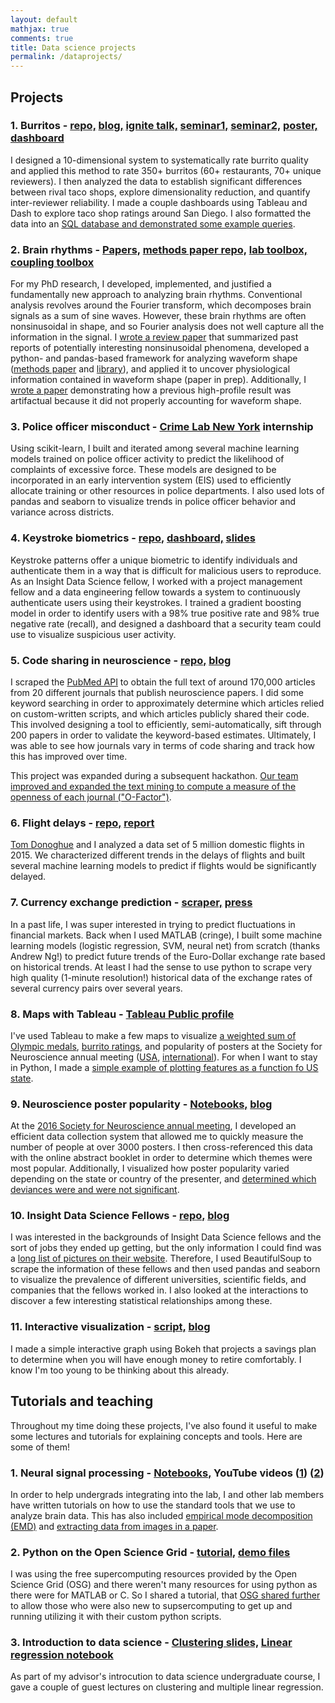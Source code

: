 ```yaml
---
layout: default
mathjax: true
comments: true
title: Data science projects
permalink: /dataprojects/
---
```


## Projects

### 1. Burritos - [repo,](https://github.com/srcole/burritos) [blog,](https://srcole.github.io/100burritos/) [ignite talk,](https://www.youtube.com/watch?v=Hp6jFy4_bV4) [seminar1,](https://docs.google.com/presentation/d/1jVRM1Rng_km9Ycl2hcka82gfJ8n1m89kqcs3381M8Wg/edit?usp=sharing) [seminar2,](https://docs.google.com/presentation/d/1jBm4GFYtNnwSkALODX2CwXRmHQmVDrRoeF8cSG8tnDY/edit?usp=sharing) [poster,](https://srcole.github.io/assets/burrito/poster.pdf) [dashboard](https://sdburritos.herokuapp.com/)

I designed a 10-dimensional system to systematically rate burrito quality and applied this method to rate 350+ burritos (60+ restaurants, 70+ unique reviewers). I then analyzed the data to establish significant differences between rival taco shops, explore dimensionality reduction, and quantify inter-reviewer reliability. I made a couple dashboards using Tableau and Dash to explore taco shop ratings around San Diego. I also formatted the data into an [SQL database and demonstrated some example queries](https://github.com/srcole/burritos/tree/master/SQL%20practice).

### 2. Brain rhythms - [Papers,](https://scholar.google.com/citations?user=fZe7tcwAAAAJ&hl=en) [methods paper repo,](https://github.com/voytekresearch/Cole_2018_cyclebycycle) [lab toolbox,](https://github.com/voytekresearch/neurodsp) [coupling toolbox](https://github.com/voytekresearch/pacpy)

For my PhD research, I developed, implemented, and justified a fundamentally new approach to analyzing brain rhythms. Conventional analysis revolves around the Fourier transform, which decomposes brain signals as a sum of sine waves. However, these brain rhythms are often nonsinusoidal in shape, and so Fourier analysis does not well capture all the information in the signal. I [wrote a review paper](https://linkinghub.elsevier.com/retrieve/pii/S1364661316302182) that summarized past reports of potentially interesting nonsinusoidal phenomena, developed a python- and pandas-based framework for analyzing waveform shape ([methods paper](https://www.biorxiv.org/content/early/2018/04/16/302000) and [library](https://github.com/voytekresearch/neurodsp)), and applied it to uncover physiological information contained in waveform shape (paper in prep). Additionally, I [wrote a paper](http://www.jneurosci.org/content/early/2017/05/02/JNEUROSCI.2208-16.2017) demonstrating how a previous high-profile result was artifactual because it did not properly accounting for waveform shape.

### 3. Police officer misconduct - [Crime Lab New York](https://urbanlabs.uchicago.edu/labs/crime-new-york) internship

Using scikit-learn, I built and iterated among several machine learning models trained on police officer activity to predict the likelihood of complaints of excessive force. These models are designed to be incorporated in an early intervention system (EIS) used to efficiently allocate training or other resources in police departments. I also used lots of pandas and seaborn to visualize trends in police officer behavior and variance across districts.

### 4. Keystroke biometrics - [repo,](https://github.com/srcole/continu) [dashboard,](http://www.continu.site) [slides](http://bit.ly/continu-slides)

Keystroke patterns offer a unique biometric to identify individuals and authenticate them in a way that is difficult for malicious users to reproduce. As an Insight Data Science fellow, I worked with a project management fellow and a data engineering fellow towards a system to continuously authenticate users using their keystrokes. I trained a gradient boosting model in order to identify users with a 98% true positive rate and 98% true negative rate (recall), and designed a dashboard that a security team could use to visualize suspicious user activity.

### 5. Code sharing in neuroscience - [repo,](https://github.com/srcole/codesharing) [blog](https://srcole.github.io/2018/07/19/code_sharing_journals/)

I scraped the [PubMed API](https://www.ncbi.nlm.nih.gov/pmc/tools/developers/) to obtain the full text of around 170,000 articles from 20 different journals that publish neuroscience papers. I did some keyword searching in order to approximately determine which articles relied on custom-written scripts, and which articles publicly shared their code. This involved designing a tool to efficiently, semi-automatically, sift through 200 papers in order to validate the keyword-based estimates. Ultimately, I was able to see how journals vary in terms of code sharing and track how this has improved over time.

This project was expanded during a subsequent hackathon. [Our team improved and expanded the text mining to compute a measure of the openness of each journal ("O-Factor")](https://github.com/srcole/o-factor).

### 6. Flight delays - [repo,](https://github.com/srcole/flightdelay) [report](https://srcole.github.io/assets/flight_delay/report.pdf)

[Tom Donoghue](https://tomdonoghue.github.io/) and I analyzed a data set of 5 million domestic flights in 2015. We characterized different trends in the delays of flights and built several machine learning models to predict if flights would be significantly delayed.

### 7. Currency exchange prediction - [scraper,](https://github.com/srcole/fxml) [press](http://www.foxcarolina.com/story/18621418/clemson-students-made-40000)

In a past life, I was super interested in trying to predict fluctuations in financial markets. Back when I used MATLAB (cringe), I built some machine learning models (logistic regression, SVM, neural net) from scratch (thanks Andrew Ng!) to predict future trends of the Euro-Dollar exchange rate based on historical trends. At least I had the sense to use python to scrape very high quality (1-minute resolution!) historical data of the exchange rates of several currency pairs over several years.

### 8. Maps with Tableau - [Tableau Public profile](https://public.tableau.com/profile/scott.cole#!/)

I've used Tableau to make a few maps to visualize [a weighted sum of Olympic medals](https://public.tableau.com/profile/scott.cole#!/vizhome/Olympics-Scorepercountry/Dashboard1), [burrito ratings](https://public.tableau.com/profile/scott.cole#!/vizhome/BurritosinSanDiego/MainDash), and popularity of posters at the Society for Neuroscience annual meeting ([USA](https://public.tableau.com/profile/scott.cole#!/vizhome/SfN2016posterpopularityacrosstheUnitedStates/Dashboard1), [international](https://public.tableau.com/profile/scott.cole#!/vizhome/SfN2016posterpopularityacrosstheworld/Dashboard1)). For when I want to stay in Python, I made a [simple example of plotting features as a function fo US state](https://github.com/srcole/qwm/tree/master/usa_map). 

### 9. Neuroscience poster popularity - [Notebooks,](https://github.com/srcole/qwm/tree/master/sfn) [blog](https://srcole.github.io/2016/11/27/sfnthemes/)

At the [2016 Society for Neuroscience annual meeting](https://www.sfn.org/Annual-Meeting/Neuroscience-2016), I developed an efficient data collection system that allowed me to quickly measure the number of people at over 3000 posters. I then cross-referenced this data with the online abstract booklet in order to determine which themes were most popular. Additionally, I visualized how poster popularity varied depending on the state or country of the presenter, and [determined which deviances were and were not significant](https://srcole.github.io/2016/12/12/sfnstates/).

### 10. Insight Data Science Fellows - [repo,](https://github.com/srcole/insightfellows) [blog](https://srcole.github.io/2018/05/10/insight_fellows/)

I was interested in the backgrounds of Insight Data Science fellows and the sort of jobs they ended up getting, but the only information I could find was a [long list of pictures on their website](https://www.insightdatascience.com/fellows). Therefore, I used BeautifulSoup to scrape the information of these fellows and then used pandas and seaborn to visualize the prevalence of different universities, scientific fields, and companies that the fellows worked in. I also looked at the interactions to discover a few interesting statistical relationships among these.

### 11. Interactive visualization - [script,](https://github.com/srcole/qwm/blob/master/retire/make_bokeh.py) [blog](https://srcole.github.io/2017/09/09/retirement/)

I made a simple interactive graph using Bokeh that projects a savings plan to determine when you will have enough money to retire comfortably. I know I'm too young to be thinking about this already.


## Tutorials and teaching

Throughout my time doing these projects, I've also found it useful to make some lectures and tutorials for explaining concepts and tools. Here are some of them!

### 1. Neural signal processing - [Notebooks,](https://github.com/voytekresearch/neurodsp/tree/master/tutorials) YouTube videos ([1](https://www.youtube.com/watch?v=DIK5bfoTnlg)) ([2](https://www.youtube.com/watch?v=PAipVT_B_GY))

In order to help undergrads integrating into the lab, I and other lab members have written tutorials on how to use the standard tools that we use to analyze brain data. This has also included [empirical mode decomposition (EMD)](https://github.com/srcole/binder_emd) and [extracting data from images in a paper](
https://github.com/srcole/qwm/blob/master/misc/paper_data/Extract%20time%20series%20from%20a%20published%20figure.ipynb).

### 2. Python on the Open Science Grid - [tutorial,](https://srcole.github.io/2017/01/03/osg_python/) [demo files](https://github.com/srcole/demo_OSG_python)

I was using the free supercomputing resources provided by the Open Science Grid (OSG) and there weren't many resources for using python as there were for MATLAB or C. So I shared a tutorial, that [OSG shared further](http://opensciencegrid.org/news/2017/02/10/free-supercomputing.html) to allow those who were also new to supsercomputing to get up and running utilizing it with their custom python scripts.

### 3. Introduction to data science - [Clustering slides,](https://srcole.github.io/assets/presentations/cogs108/clustering.html#/) [Linear regression notebook](https://github.com/srcole/qwm/blob/master/misc/COGS108_Multiple%20Linear%20Regression%20and%20Collinearity.ipynb)

As part of my advisor's introcution to data science undergraduate course, I gave a couple of guest lectures on clustering and multiple linear regression.

